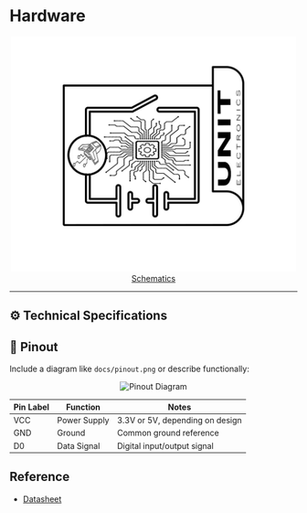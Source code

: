 # Hardware
<div align="center">
    <a href="#"><img src="resources/Schematics_icon.jpg?raw=false" width="500px" alt="Schematics"/><br/> Schematics</a>
</div>

---


## ⚙️ Technical Specifications


## 🔌 Pinout

Include a diagram like `docs/pinout.png` or describe functionally:
<div align="center">
    <img src="docs/pinout.png" alt="Pinout Diagram" width="500px"/>
</div>

| Pin Label | Function        | Notes                             |
|-----------|-----------------|-----------------------------------|
| VCC       | Power Supply    | 3.3V or 5V, depending on design    |
| GND       | Ground          | Common ground reference            |
| D0        | Data Signal     | Digital input/output signal        |

## Reference 

- [Datasheet](https://www.vishay.com/docs/84374/temt6000.pdf)